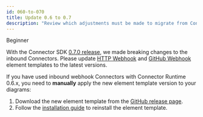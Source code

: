 ```yaml
---
id: 060-to-070
title: Update 0.6 to 0.7
description: "Review which adjustments must be made to migrate from Connector SDK 0.6.x to 0.7.0."
---
```


<span class="badge badge--beginner">Beginner</span>

With the Connector SDK [0.7.0 release](https://github.com/camunda/connector-sdk/releases/tag/0.7.0), we made
breaking changes to the inbound Connectors. Please update
[HTTP Webhook](https://github.com/camunda/connectors/tree/main/connectors/webhook/element-templates)
and [GitHub Webhook](https://github.com/camunda/connectors/tree/main/connectors/github/element-templates)
element templates to the latest versions.

If you have used inbound webhook Connectors with Connector Runtime 0.6.x, you need to **manually**
apply the new element template version to your diagrams:

1. Download the new element template from the [GitHub release page](https://github.com/camunda/connectors-bundle/releases/tag/0.17.0).
2. Follow the [installation guide](../../../../components/modeler/desktop-modeler/element-templates/configuring-templates) to reinstall the element template.
